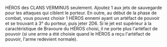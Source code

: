 HÉROS des CLANS VERMINUS seulement.
Ajoutez 1 aux jets de sauvegarde pour les attaques
qui ciblent le porteur. En outre, au début de la phase
de combat, vous pouvez choisir 1 HÉROS ennemi
ayant un artéfact de pouvoir et se trouvant à 3° du
porteur, puis jeter 2D6. Si le jet est supérieur à la
caractéristique de Bravoure du HÉROS choisi, il ne
porte plus l'artéfact de pouvoir (si une arme a été
choisie quand le HÉROS a reçu l'artéfact de pouvoir,
l'arme redevient normale).
